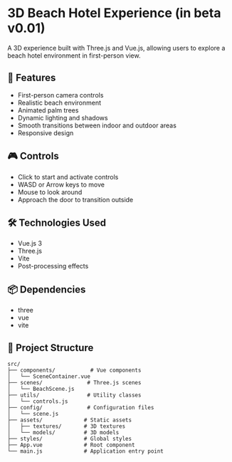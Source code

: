 # 3D Beach Hotel Experience (in beta v0.01)

A 3D experience built with Three.js and Vue.js, allowing users to explore a beach hotel environment in first-person view.

## 🌟 Features

- First-person camera controls
- Realistic beach environment
- Animated palm trees
- Dynamic lighting and shadows
- Smooth transitions between indoor and outdoor areas
- Responsive design

## 🎮 Controls

- Click to start and activate controls
- WASD or Arrow keys to move
- Mouse to look around
- Approach the door to transition outside

## 🛠️ Technologies Used

- Vue.js 3
- Three.js
- Vite
- Post-processing effects

## 📦 Dependencies

- three
- vue
- vite

## 🔧 Project Structure

```
src/
├── components/           # Vue components
│   └── SceneContainer.vue
├── scenes/              # Three.js scenes
│   └── BeachScene.js
├── utils/               # Utility classes
│   └── controls.js
├── config/              # Configuration files
│   └── scene.js
├── assets/             # Static assets
│   ├── textures/       # 3D textures
│   └── models/         # 3D models
├── styles/             # Global styles
├── App.vue             # Root component
└── main.js             # Application entry point
```
